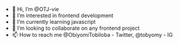 - 👋 Hi, I’m @OTJ-vie
- 👀 I’m interested in frontend development
- 🌱 I’m currently learning javascript
- 💞️ I’m looking to collaborate on any frontend project
- 📫 How to reach me @ObiyomiTobiloba - Twitter, @tobyomy - IG

<!---
OTJ-vie/OTJ-vie is a ✨ special ✨ repository because its `README.md` (this file) appears on your GitHub profile.
You can click the Preview link to take a look at your changes.
--->
